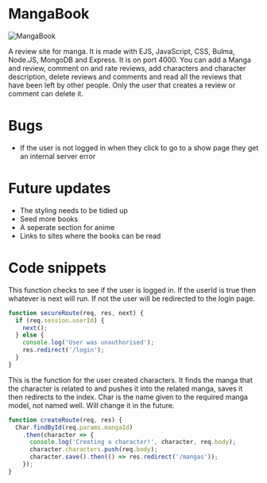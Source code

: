 # MangaBook

![MangaBook](https://i.imgur.com/Tz6UCYH.png)

A review site for manga.
It is made with EJS, JavaScript, CSS, Bulma, Node.JS, MongoDB and Express. It is on port 4000.
You can add a Manga and review, comment on and rate reviews, add characters and character description, delete reviews and comments and read all the reviews that have been left by other people. Only the user that creates a review or comment can delete it.

# Bugs

* If the user is not logged in when they click to go to a show page they get an internal server error 

# Future updates

* The styling needs to be tidied up
* Seed more books
* A seperate section for anime
* Links to sites where the books can be read

# Code snippets

This function checks to see if the user is logged in. If the userId is true then whatever is next will run. If not the user will be redirected to the login page.

```javascript
function secureRoute(req, res, next) {
  if (req.session.userId) {
    next();
  } else {
    console.log('User was unauthorised');
    res.redirect('/login');
  }
}
```
This is the function for the user created characters. It finds the manga that the character is related to and pushes it into the related manga, saves it then redirects to the index. Char is the name given to the required manga model, not named well. Will change it in the future.

```javascript
function createRoute(req, res) {
  Char.findById(req.params.mangaId)
    .then(character => {
      console.log('Creating a character!', character, req.body);
      character.characters.push(req.body);
      character.save().then(() => res.redirect('/mangas'));
    });
}
```
